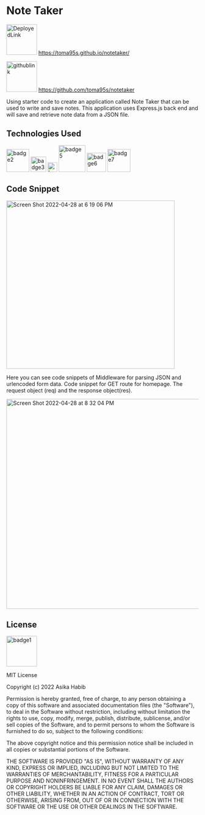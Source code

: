 <h1> Note Taker </h1>

<img width="80" alt = DeployedLink src =https://img.shields.io/badge/-Deployed%20Link-purple> https://toma95s.github.io/notetaker/

<img width="80" alt = githublink src = https://img.shields.io/badge/-GitHub%20Link-pink> https://github.com/toma95s/notetaker

Using starter code to create an application called Note Taker that can be used to write and save notes. This application uses Express.js back end and will save and retrieve note data from a JSON file. 

<h2> Technologies Used </h2>

<img width="60" alt="badge2" src="https://img.shields.io/badge/-JavaScript-blue">

<img width="40" alt="badge3" src="https://img.shields.io/badge/-HTML-red"> 
<img width="25" alt="badge4" src="https://img.shields.io/badge/-CSS-orange"> 
<img width="70" alt="badge5" src="https://img.shields.io/badge/-Package.Json-yellow"> <img width="50" alt="badge6" src="https://img.shields.io/badge/-Heroku-green"> 
<img width="60" alt="badge7" src="https://img.shields.io/badge/-Insomnia-brightgreen">
<br>

<h2> Code Snippet </h2>

<img width="441" alt="Screen Shot 2022-04-28 at 6 19 06 PM" src="https://user-images.githubusercontent.com/101033224/165871602-5d156c84-0058-40d9-ab64-3badc1db2f8f.png">


Here you can see code snippets of Middleware for parsing JSON and urlencoded form data. Code snippet for GET route for homepage. The request object (req) and the response object(res).
<br>

<img width="550" alt="Screen Shot 2022-04-28 at 8 32 04 PM" src="https://user-images.githubusercontent.com/101033224/165881497-a7b7f29a-edee-401d-b50c-af904eb6f6a1.png">


<h2> License </h2>
<img width="80" alt="badge1" src="https://img.shields.io/badge/License-MIT-lightgrey">

MIT License

Copyright (c) 2022 Asika Habib

Permission is hereby granted, free of charge, to any person obtaining a copy
of this software and associated documentation files (the "Software"), to deal
in the Software without restriction, including without limitation the rights
to use, copy, modify, merge, publish, distribute, sublicense, and/or sell
copies of the Software, and to permit persons to whom the Software is
furnished to do so, subject to the following conditions:

The above copyright notice and this permission notice shall be included in all
copies or substantial portions of the Software.

THE SOFTWARE IS PROVIDED "AS IS", WITHOUT WARRANTY OF ANY KIND, EXPRESS OR
IMPLIED, INCLUDING BUT NOT LIMITED TO THE WARRANTIES OF MERCHANTABILITY,
FITNESS FOR A PARTICULAR PURPOSE AND NONINFRINGEMENT. IN NO EVENT SHALL THE
AUTHORS OR COPYRIGHT HOLDERS BE LIABLE FOR ANY CLAIM, DAMAGES OR OTHER
LIABILITY, WHETHER IN AN ACTION OF CONTRACT, TORT OR OTHERWISE, ARISING FROM,
OUT OF OR IN CONNECTION WITH THE SOFTWARE OR THE USE OR OTHER DEALINGS IN THE
SOFTWARE.
